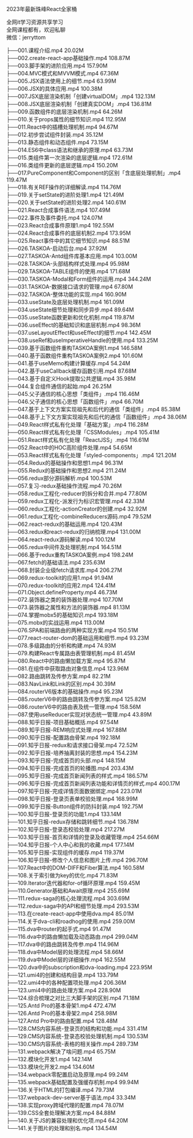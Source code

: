 2023年最新珠峰React全家桶

全网it学习资源共享学习<br>全网课程都有，欢迎私聊<br>微信：jerryttom<br>

├──001.课程介绍.mp4 20.02M<br> ├──002.create-react-app基础操作.mp4 108.87M<br> ├──003.脚手架的进阶应用.mp4 157.90M<br> ├──004.MVC模式和MVVM模式.mp4 67.36M<br> ├──005.JSX语法使用上的细节.mp4 63.99M<br> ├──006.JSX的具体应用.mp4 100.38M<br> ├──007.JSX底层渲染机制「创建virtualDOM」.mp4 132.13M<br> ├──008.JSX底层渲染机制「创建真实DOM」.mp4 136.81M<br> ├──009.函数组件的底层渲染机制.mp4 64.26M<br> ├──010.关于props属性的细节知识.mp4 112.95M<br> ├──011.React中的插槽处理机制.mp4 94.67M<br> ├──012.初步尝试组件封装.mp4 35.12M<br> ├──013.静态组件和动态组件.mp4 73.15M<br> ├──014.ES6中class语法和继承的原理.mp4 63.73M<br> ├──015.类组件第一次渲染的底层逻辑.mp4 172.61M<br> ├──016.类组件更新的底层逻辑.mp4 150.20M<br> ├──017.PureComponent和Component的区别「含底层处理机制」.mp4 119.47M<br> ├──018.有关REF操作的详细解读.mp4 114.76M<br> ├──019.关于setState的进阶处理1.mp4 121.49M<br> ├──020.关于setState的进阶处理2.mp4 140.61M<br> ├──021.React合成事件语法.mp4 107.49M<br> ├──022.事件及事件委托.mp4 124.07M<br> ├──023.React合成事件原理1.mp4 192.55M<br> ├──024.React合成事件的底层机制2.mp4 173.95M<br> ├──025.React事件中的其它细节知识.mp4 88.51M<br> ├──026.TASKOA-启动后台.mp4 37.92M<br> ├──027.TASKOA-Antd组件库基本应用.mp4 103.00M<br> ├──028.TASKOA-头部结构样式处理.mp4 95.98M<br> ├──029.TASKOA-TABLE组件的使用.mp4 171.68M<br> ├──030.TASKOA-Modal和Form组件的运用.mp4 344.24M<br> ├──031.TASKOA-数据接口请求的管理.mp4 67.80M<br> ├──032.TASKOA-整体功能的实现.mp4 160.90M<br> ├──033.useState及底层处理机制.mp4 161.09M<br> ├──034.useState细节处理和同步异步.mp4 89.64M<br> ├──035.useState函数更新和优化机制.mp4 119.87M<br> ├──036.useEffect的基础知识和底层机制.mp4 98.36M<br> ├──037.useLayoutEffect和useEffect的细节.mp4 142.45M<br> ├──038.useRef和useImperativeHandle的使用.mp4 133.25M<br> ├──039.基于函数组件重构TASKOA案例1.mp4 146.58M<br> ├──040.基于函数组件重构TASKOA案例2.mp4 101.60M<br> ├──041.基于useMemo构建计算缓存.mp4 54.24M<br> ├──042.基于useCallback缓存函数引用.mp4 87.68M<br> ├──043.基于自定义Hook提取公共逻辑.mp4 35.98M<br> ├──044.复合组件通信的起始.mp4 26.25M<br> ├──045.父子通信的核心思想「类组件」.mp4 116.46M<br> ├──046.父子通信的核心思想「函数组件」.mp4 66.70M<br> ├──047.基于上下文方案实现祖先和后代的通信「类组件」.mp4 85.38M<br> ├──048.基于上下文方案实现祖先和后代的通信「函数组件」.mp4 38.06M<br> ├──049.React样式私有化处理「基础方案」.mp4 116.28M<br> ├──050.React样式私有化处理「CSSModules」.mp4 105.41M<br> ├──051.React样式私有化处理「ReactJSS」.mp4 116.61M<br> ├──052.React中的HOC高阶组件处理.mp4 54.65M<br> ├──053.React样式私有化处理「styled-components」.mp4 121.20M<br> ├──054.Redux的基础操作和思想1.mp4 96.31M<br> ├──055.Redux的基础操作和思想2.mp4 211.24M<br> ├──056.redux部分源码解析.mp4 100.53M<br> ├──057.复习-redux基础操作流程.mp4 70.26M<br> ├──058.redux工程化-reducer的拆分和合并.mp4 77.80M<br> ├──059.redux工程化-派发行为标识宏管理.mp4 42.33M<br> ├──060.redux工程化-actionCreator的创建.mp4 32.92M<br> ├──061.redux工程化-combineReducers源码.mp4 79.52M<br> ├──062.react-redux的基础运用.mp4 120.43M<br> ├──063.redux和react-redux的归纳梳理.mp4 131.00M<br> ├──064.react-redux源码解读.mp4 100.12M<br> ├──065.redux中间件及处理机制.mp4 164.51M<br> ├──066.基于redux重构TASKOA案例.mp4 198.24M<br> ├──067.fetch的基础语法.mp4 235.63M<br> ├──068.封装企业级fetch请求库.mp4 206.27M<br> ├──069.redux-toolkit的应用1.mp4 91.94M<br> ├──070.redux-toolkit的应用2.mp4 124.41M<br> ├──071.Object.defineProperty.mp4 46.73M<br> ├──072.装饰器之类的装饰器处理.mp4 107.70M<br> ├──073.装饰器之属性和方法的装饰器.mp4 81.13M<br> ├──074.掌握mobx5的基础知识.mp4 193.18M<br> ├──075.mobx的实战运用.mp4 113.00M<br> ├──076.SPA和前端路由的两种实现方案.mp4 150.51M<br> ├──077.react-router-dom的基础运用和细节.mp4 93.23M<br> ├──078.多级路由的分析和构建.mp4 74.93M<br> ├──079.构建React专属路由表管理机制.mp4 81.45M<br> ├──080.React中的路由懒加载方案.mp4 95.87M<br> ├──081.在组件中获取路由对象信息.mp4 123.96M<br> ├──082.路由跳转及传参方案.mp4 82.21M<br> ├──083.NavLink和Link的区别.mp4 30.39M<br> ├──084.routerV6版本的基础操作.mp4 95.23M<br> ├──085.routerV6中的路由跳转及传参方案.mp4 125.82M<br> ├──086.routerV6中的路由表及统一管理.mp4 158.56M<br> ├──087.使用useReducer实现对状态统一管理.mp4 43.89M<br> ├──088.知乎日报-项目基础概括.mp4 97.54M<br> ├──089.知乎日报-REM响应式处理.mp4 167.88M<br> ├──090.知乎日报-配置路由骨架.mp4 192.18M<br> ├──091.知乎日报-redux和请求接口骨架.mp4 72.52M<br> ├──092.知乎日报-培养抽离封装的思想.mp4 154.23M<br> ├──093.知乎日报-完成首页的头部.mp4 148.15M<br> ├──094.知乎日报-完成首页的轮播图.mp4 203.43M<br> ├──095.知乎日报-完成首页新闻列表的样式.mp4 186.57M<br> ├──096.知乎日报-完成首页新闻列表功能和详情页的样式.mp4 400.17M<br> ├──097.知乎日报-完成详情页面数据绑定.mp4 223.01M<br> ├──098.知乎日报-登录页表单校验处理.mp4 168.99M<br> ├──099.知乎日报-Button组件的防抖封装.mp4 192.75M<br> ├──100.知乎日报-登录页的功能1.mp4 133.14M<br> ├──101.知乎日报-redux存储和跳转细节.mp4 136.78M<br> ├──102.知乎日报-登录态校验处理.mp4 217.27M<br> ├──103.知乎日报-首页和详情的登录及收藏管理.mp4 254.66M<br> ├──104.知乎日报-个人中心和我的收藏.mp4 177.14M<br> ├──105.知乎日报-实现组件的缓存.mp4 119.37M<br> ├──106.知乎日报-修改个人信息和图片上传.mp4 296.70M<br> ├──107.React中的DOM-DIFF和Fiber算法.mp4 160.58M<br> ├──108.关于索引做为key的优化.mp4 71.83M<br> ├──109.Iterator迭代器和for-of循环原理.mp4 159.45M<br> ├──110.Generator基础和Await原理.mp4 255.69M<br> ├──111.redux-saga的核心处理流程.mp4 303.69M<br> ├──112.redux-saga中的API和细节处理.mp4 293.53M<br> ├──113.在create-react-app中使用dva.mp4 85.01M<br> ├──114.关于dva-cli和roadhog的使用.mp4 259.00M<br> ├──115.dva中router的起手式.mp4 91.47M<br> ├──116.dva中的路由懒加载及动态路由.mp4 299.04M<br> ├──117.dva中的路由跳转及传参.mp4 114.96M<br> ├──118.dva中Model层的处理流程.mp4 58.66M<br> ├──119.dva中Model层的详细操作.mp4 162.55M<br> ├──120.dva中的subscription和dva-loading.mp4 223.95M<br> ├──121.umi4的创建和结构目录.mp4 133.79M<br> ├──122.umi4中的各种配置项处理.mp4 206.36M<br> ├──123.umi4中的路由处理方案.mp4 228.90M<br> ├──124.综合梳理之对比三大脚手架的区别.mp4 71.18M<br> ├──125.Antd Pro的基本骨架1.mp4 472.47M<br> ├──126.Antd Pro的基本骨架2.mp4 258.98M<br> ├──127.Antd Pro中的路由配置.mp4 128.48M<br> ├──128.CMS内容系统-登录页的结构和功能.mp4 331.41M<br> ├──129.CMS内容系统-登录态校验处理机制.mp4 130.53M<br> ├──130.CMS内容系统-表格的相关操作.mp4 289.73M<br> ├──131.webpack解决了啥问题.mp4 65.75M<br> ├──132.模块化开发1.mp4 142.14M<br> ├──133.模块化开发2.mp4 134.60M<br> ├──134.webpack零配置启动及原理.mp4 99.24M<br> ├──135.webpack基础配置及强缓存机制.mp4 99.94M<br> ├──136.关于HTML的打包编译.mp4 79.73M<br> ├──137.webpack-dev-server基于语法.mp4 33.34M<br> ├──138.实现proxy跨域代理的配置.mp4 78.07M<br> ├──139.CSS全套处理解决方案.mp4 84.88M<br> ├──140.关于JS的兼容处理和优化项.mp4 64.20M<br> └──141.关于图片的处理和别名.mp4 134.54M